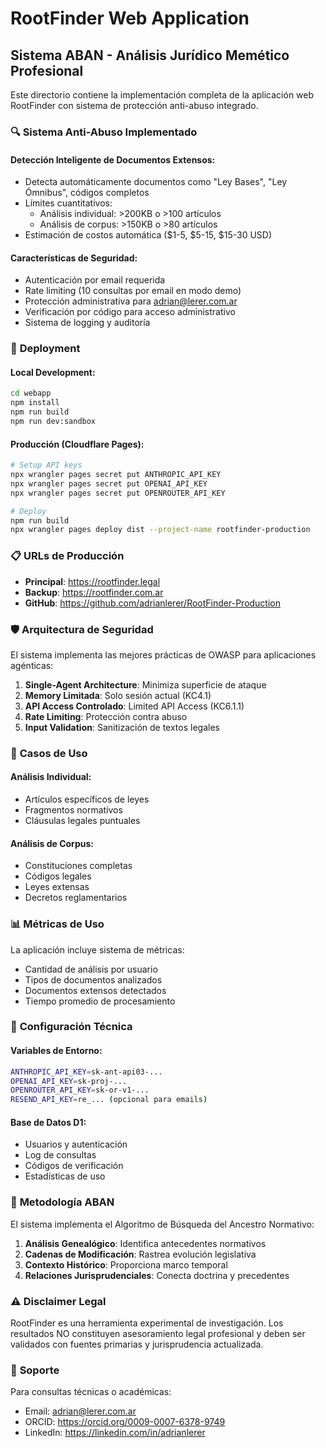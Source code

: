 # RootFinder Web Application

## Sistema ABAN - Análisis Jurídico Memético Profesional

Este directorio contiene la implementación completa de la aplicación web RootFinder con sistema de protección anti-abuso integrado.

### 🔍 **Sistema Anti-Abuso Implementado**

#### **Detección Inteligente de Documentos Extensos:**
- Detecta automáticamente documentos como "Ley Bases", "Ley Ómnibus", códigos completos
- Límites cuantitativos:
  - Análisis individual: >200KB o >100 artículos
  - Análisis de corpus: >150KB o >80 artículos
- Estimación de costos automática ($1-5, $5-15, $15-30 USD)

#### **Características de Seguridad:**
- Autenticación por email requerida
- Rate limiting (10 consultas por email en modo demo)
- Protección administrativa para adrian@lerer.com.ar
- Verificación por código para acceso administrativo
- Sistema de logging y auditoría

### 🚀 **Deployment**

#### **Local Development:**
```bash
cd webapp
npm install
npm run build
npm run dev:sandbox
```

#### **Producción (Cloudflare Pages):**
```bash
# Setup API keys
npx wrangler pages secret put ANTHROPIC_API_KEY
npx wrangler pages secret put OPENAI_API_KEY
npx wrangler pages secret put OPENROUTER_API_KEY

# Deploy
npm run build
npx wrangler pages deploy dist --project-name rootfinder-production
```

### 📋 **URLs de Producción**
- **Principal**: https://rootfinder.legal
- **Backup**: https://rootfinder.com.ar
- **GitHub**: https://github.com/adrianlerer/RootFinder-Production

### 🛡️ **Arquitectura de Seguridad**

El sistema implementa las mejores prácticas de OWASP para aplicaciones agénticas:

1. **Single-Agent Architecture**: Minimiza superficie de ataque
2. **Memory Limitada**: Solo sesión actual (KC4.1)
3. **API Access Controlado**: Limited API Access (KC6.1.1)
4. **Rate Limiting**: Protección contra abuso
5. **Input Validation**: Sanitización de textos legales

### 🎯 **Casos de Uso**

#### **Análisis Individual:**
- Artículos específicos de leyes
- Fragmentos normativos
- Cláusulas legales puntuales

#### **Análisis de Corpus:**
- Constituciones completas
- Códigos legales
- Leyes extensas
- Decretos reglamentarios

### 📊 **Métricas de Uso**

La aplicación incluye sistema de métricas:
- Cantidad de análisis por usuario
- Tipos de documentos analizados
- Documentos extensos detectados
- Tiempo promedio de procesamiento

### 🔧 **Configuración Técnica**

#### **Variables de Entorno:**
```bash
ANTHROPIC_API_KEY=sk-ant-api03-...
OPENAI_API_KEY=sk-proj-...
OPENROUTER_API_KEY=sk-or-v1-...
RESEND_API_KEY=re_... (opcional para emails)
```

#### **Base de Datos D1:**
- Usuarios y autenticación
- Log de consultas
- Códigos de verificación
- Estadísticas de uso

### 📖 **Metodología ABAN**

El sistema implementa el Algoritmo de Búsqueda del Ancestro Normativo:

1. **Análisis Genealógico**: Identifica antecedentes normativos
2. **Cadenas de Modificación**: Rastrea evolución legislativa  
3. **Contexto Histórico**: Proporciona marco temporal
4. **Relaciones Jurisprudenciales**: Conecta doctrina y precedentes

### ⚠️ **Disclaimer Legal**

RootFinder es una herramienta experimental de investigación. Los resultados NO constituyen asesoramiento legal profesional y deben ser validados con fuentes primarias y jurisprudencia actualizada.

### 📧 **Soporte**

Para consultas técnicas o académicas:
- Email: adrian@lerer.com.ar
- ORCID: https://orcid.org/0009-0007-6378-9749
- LinkedIn: https://linkedin.com/in/adrianlerer